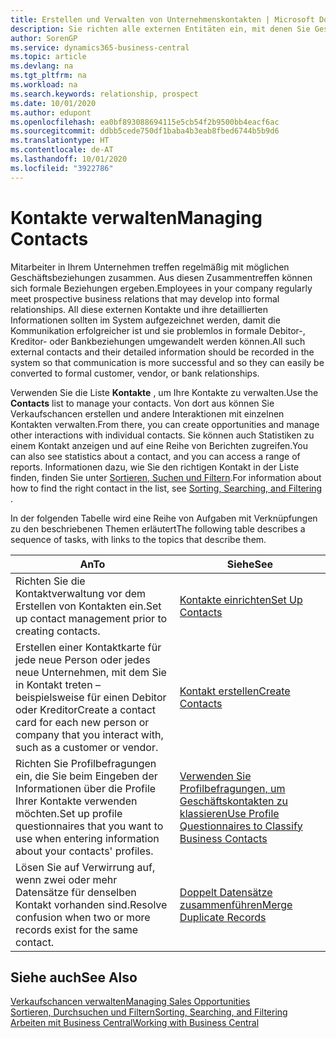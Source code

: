 ```yaml
---
title: Erstellen und Verwalten von Unternehmenskontakten | Microsoft Docs
description: Sie richten alle externen Entitäten ein, mit denen Sie Geschäftsbeziehungen haben (wie Debitoren, Interessenten, Kreditoren und Berater).
author: SorenGP
ms.service: dynamics365-business-central
ms.topic: article
ms.devlang: na
ms.tgt_pltfrm: na
ms.workload: na
ms.search.keywords: relationship, prospect
ms.date: 10/01/2020
ms.author: edupont
ms.openlocfilehash: ea0bf893088694115e5cb54f2b9500bb4eacf6ac
ms.sourcegitcommit: ddbb5cede750df1baba4b3eab8fbed6744b5b9d6
ms.translationtype: HT
ms.contentlocale: de-AT
ms.lasthandoff: 10/01/2020
ms.locfileid: "3922786"
---
```

# <a name="managing-contacts"></a><span data-ttu-id="625d7-103">Kontakte verwalten</span><span class="sxs-lookup"><span data-stu-id="625d7-103">Managing Contacts</span></span>

<span data-ttu-id="625d7-104">Mitarbeiter in Ihrem Unternehmen treffen regelmäßig mit möglichen Geschäftsbeziehungen zusammen. Aus diesen Zusammentreffen können sich formale Beziehungen ergeben.</span><span class="sxs-lookup"><span data-stu-id="625d7-104">Employees in your company regularly meet prospective business relations that may develop into formal relationships.</span></span> <span data-ttu-id="625d7-105">All diese externen Kontakte und ihre detaillierten Informationen sollten im System aufgezeichnet werden, damit die Kommunikation erfolgreicher ist und sie problemlos in formale Debitor-, Kreditor- oder Bankbeziehungen umgewandelt werden können.</span><span class="sxs-lookup"><span data-stu-id="625d7-105">All such external contacts and their detailed information should be recorded in the system so that communication is more successful and so they can easily be converted to formal customer, vendor, or bank relationships.</span></span>

<span data-ttu-id="625d7-106">Verwenden Sie die Liste **Kontakte** , um Ihre Kontakte zu verwalten.</span><span class="sxs-lookup"><span data-stu-id="625d7-106">Use the **Contacts** list to manage your contacts.</span></span> <span data-ttu-id="625d7-107">Von dort aus können Sie Verkaufschancen erstellen und andere Interaktionen mit einzelnen Kontakten verwalten.</span><span class="sxs-lookup"><span data-stu-id="625d7-107">From there, you can create opportunities and manage other interactions with individual contacts.</span></span> <span data-ttu-id="625d7-108">Sie können auch Statistiken zu einem Kontakt anzeigen und auf eine Reihe von Berichten zugreifen.</span><span class="sxs-lookup"><span data-stu-id="625d7-108">You can also see statistics about a contact, and you can access a range of reports.</span></span> <span data-ttu-id="625d7-109">Informationen dazu, wie Sie den richtigen Kontakt in der Liste finden, finden Sie unter [Sortieren, Suchen und Filtern](ui-enter-criteria-filters.md).</span><span class="sxs-lookup"><span data-stu-id="625d7-109">For information about how to find the right contact in the list, see [Sorting, Searching, and Filtering](ui-enter-criteria-filters.md) .</span></span>  

<span data-ttu-id="625d7-110">In der folgenden Tabelle wird eine Reihe von Aufgaben mit Verknüpfungen zu den beschriebenen Themen erläutert</span><span class="sxs-lookup"><span data-stu-id="625d7-110">The following table describes a sequence of tasks, with links to the topics that describe them.</span></span>

| <span data-ttu-id="625d7-111">An</span><span class="sxs-lookup"><span data-stu-id="625d7-111">To</span></span> | <span data-ttu-id="625d7-112">Siehe</span><span class="sxs-lookup"><span data-stu-id="625d7-112">See</span></span> |
| --- | --- |
| <span data-ttu-id="625d7-113">Richten Sie die Kontaktverwaltung vor dem Erstellen von Kontakten ein.</span><span class="sxs-lookup"><span data-stu-id="625d7-113">Set up contact management prior to creating contacts.</span></span> |[<span data-ttu-id="625d7-114">Kontakte einrichten</span><span class="sxs-lookup"><span data-stu-id="625d7-114">Set Up Contacts</span></span>](marketing-setup-contacts.md) |
| <span data-ttu-id="625d7-115">Erstellen einer Kontaktkarte für jede neue Person oder jedes neue Unternehmen, mit dem Sie in Kontakt treten – beispielsweise für einen Debitor oder Kreditor</span><span class="sxs-lookup"><span data-stu-id="625d7-115">Create a contact card for each new person or company that you interact with, such as a customer or vendor.</span></span> |[<span data-ttu-id="625d7-116">Kontakt erstellen</span><span class="sxs-lookup"><span data-stu-id="625d7-116">Create Contacts</span></span>](marketing-create-contact-companies.md) |
|<span data-ttu-id="625d7-117">Richten Sie Profilbefragungen ein, die Sie beim Eingeben der Informationen über die Profile Ihrer Kontakte verwenden möchten.</span><span class="sxs-lookup"><span data-stu-id="625d7-117">Set up profile questionnaires that you want to use when entering information about your contacts' profiles.</span></span>|[<span data-ttu-id="625d7-118">Verwenden Sie Profilbefragungen, um Geschäftskontakten zu klassieren</span><span class="sxs-lookup"><span data-stu-id="625d7-118">Use Profile Questionnaires to Classify Business Contacts</span></span>](marketing-create-contact-profile-questionnaire.md)|
|<span data-ttu-id="625d7-119">Lösen Sie auf Verwirrung auf, wenn zwei oder mehr Datensätze für denselben Kontakt vorhanden sind.</span><span class="sxs-lookup"><span data-stu-id="625d7-119">Resolve confusion when two or more records exist for the same contact.</span></span>|[<span data-ttu-id="625d7-120">Doppelt Datensätze zusammenführen</span><span class="sxs-lookup"><span data-stu-id="625d7-120">Merge Duplicate Records</span></span>](sales-how-merge-duplicate-records.md)|

## <a name="see-also"></a><span data-ttu-id="625d7-121">Siehe auch</span><span class="sxs-lookup"><span data-stu-id="625d7-121">See Also</span></span>

[<span data-ttu-id="625d7-122">Verkaufschancen verwalten</span><span class="sxs-lookup"><span data-stu-id="625d7-122">Managing Sales Opportunities</span></span>](marketing-manage-sales-opportunities.md)  
[<span data-ttu-id="625d7-123">Sortieren, Durchsuchen und Filtern</span><span class="sxs-lookup"><span data-stu-id="625d7-123">Sorting, Searching, and Filtering</span></span>](ui-enter-criteria-filters.md)  
[<span data-ttu-id="625d7-124">Arbeiten mit  Business Central</span><span class="sxs-lookup"><span data-stu-id="625d7-124">Working with Business Central</span></span>](ui-work-product.md)  

